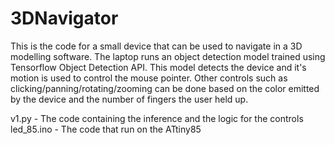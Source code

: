 # 3DNavigator

This is the code for a small device that can be used to navigate in a 3D modelling software. The laptop runs an object detection model trained using Tensorflow Object Detection API. This model detects the device and it's motion is used to control the mouse pointer. Other controls such as clicking/panning/rotating/zooming can be done based on the color emitted by the device and the number of fingers the user held up.

v1.py - The code containing the inference and the logic for the controls
led_85.ino - The code that run on the ATtiny85
